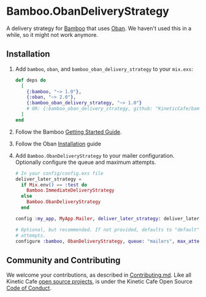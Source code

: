 # Bamboo.ObanDeliveryStrategy

A delivery strategy for [Bamboo][] that uses [Oban][]. We haven't used this in
a while, so it might not work anymore.

## Installation

1. Add `bamboo`, `oban`, and `bamboo_oban_delivery_strategy` to your `mix.exs`:

   ```elixir
   def deps do
     [
       {:bamboo, "~> 1.0"},
       {:oban, "~> 2.0"},
       {:bamboo_oban_delivery_strategy, "~> 1.0"}
       # OR: {:bamboo_oban_delivery_strategy, github: "KineticCafe/bamboo_oban_delivery_strategy"}
     ]
   end
   ```

2. Follow the Bamboo [Getting Started Guide][getting_started].

3. Follow the Oban [Installation][oban_installation] guide

4. Add `Bamboo.ObanDeliveryStrategy` to your mailer configuration. Optionally
   configure the queue and maximum attempts.

   ```elixir
   # In your config/config.exs file
   deliver_later_strategy =
     if Mix.env() == :test do
       Bamboo.ImmediateDeliveryStrategy
     else
       Bamboo.ObanDeliveryStrategy
     end

   config :my_app, MyApp.Mailer, deliver_later_strategy: deliver_later_strategy

   # Optional, but recommended. If not provided, defaults to "default" and 10
   # attempts.
   configure :bamboo, ObanDeliveryStrategy, queue: "mailers", max_attempts: 15
   ```

## Community and Contributing

We welcome your contributions, as described in [Contributing.md][]. Like all
Kinetic Cafe [open source projects][], is under the Kinetic Cafe Open Source
[Code of Conduct][kccoc].

[elastic email]: https://elasticemail.com/
[bamboo]: https://github.com/thoughtbot/bamboo
[oban]: https://github.com/sorentwo/oban
[hex.pm]: https://hex.pm
[getting_started]: https://github.com/thoughtbot/bamboo#getting-started
[contributing.md]: Contributing.md
[open source projects]: https://github.com/KineticCafe
[kccoc]: https://github.com/KineticCafe/code-of-conduct
[oban_installation]: https://hexdocs.pm/oban/installation.html
